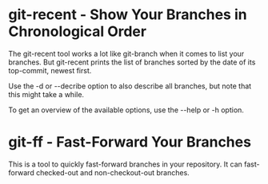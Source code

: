 git-recent - Show Your Branches in Chronological Order
======================================================

The git-recent tool works a lot like git-branch when it comes to list
your branches. But git-recent prints the list of branches sorted by the
date of its top-commit, newest first.

Use the -d or --decribe option to also describe all branches, but note
that this might take a while.

To get an overview of the available options, use the --help or -h option.


git-ff - Fast-Forward Your Branches
===================================

This is a tool to quickly fast-forward branches in your repository. It can
fast-forward checked-out and non-checkout-out branches.

